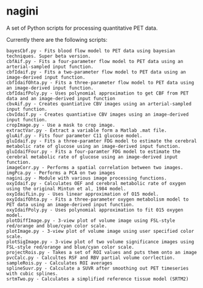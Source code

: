 # nagini
A set of Python scripts for processing quantitative PET data.

Currently there are the following scripts:

	bayesCbf.py - Fits blood flow model to PET data using bayesian techniques. Super beta version.
	cbfAif.py - Fits a four-parameter flow model to PET data using an arterial-sampled input function.
	cbfIdaif.py - Fits a two-parameter flow model to PET data using an image-derived input function.
	cbfIdaifOhta.py - Fits a three-parameter flow model to PET data using an image-derived input function.
	cbfIdaifPoly.py - Uses polynomial approximation to get CBF from PET data and an image-derived input function
	cbvAif.py - Creates quantiative CBV images using an arterial-sampled input function.
	cbvIdaif.py - Creates quantiative CBV images using an image-derived input function.
	cropImage.py - Use a mask to crop image.
	extractVar.py - Extract a variable form a Matlab .mat file.
	gluAif.py - Fits four parameter C11 glucose model.
	gluIdaif.py - Fits a three-paramter FDG model to estimate the cerebral metabolic rate of glucose using an image-derived input function.
	gluIdaifFour.py - Fits a four-paramter FDG model to estimate the cerebral metabolic rate of glucose using an image-derived input function.
	imageCorr.py - Performs a spatial correlation between two images.
	imgPca.py - Performs a PCA on two images
	nagini.py - Module with various image processing functions.
	oxyIdaif.py - Calculates OEF and cerebral metabolic rate of oxygen using the original Mintun et al, 1984 model.
	oxyIdaifLin.py - Uses linear approximation of O15 model.
	oxyIdaifOhta.py - Fits a three-parameter oxygen metabolism model to PET data using an image-derived input function.
	oxyIdaifPoly.py - Uses polynomial approximation to fit 015 oxygen model.
	plotDiffImage.py - 3-view plot of volume image using FSL-style red/orange and blue/cyan color scale.
	plotImage.py - 3-view plot of volume image using user specified color scale.
	plotSigImage.py - 3-view plot of two volume significance images using FSL-style red/orange and blue/cyan color scale.
	projectRois.py - Takes a set of ROI values and puts them onto an image
	pvcCalc.py - Calcultes RSF and RBV partial volume corrlection.
	sampleRois.py - Calculates ROI averages
	splineSuvr.py - Calculate a SUVR after smoothing out PET timeseries with cubic splines.
	srtmTwo.py - Calculates a simplified reference tissue model (SRTM2)	
